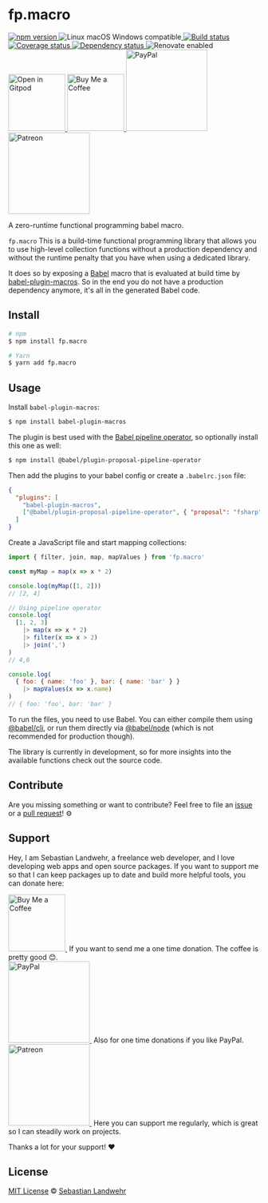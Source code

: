 <!-- TITLE/ -->
# fp.macro
<!-- /TITLE -->

<!-- BADGES/ -->
<p>
    <a href="https://npmjs.org/package/fp.macro">
      <img
        src="https://img.shields.io/npm/v/fp.macro.svg"
        alt="npm version"
      >
    </a><img src="https://img.shields.io/badge/os-linux%20%7C%C2%A0macos%20%7C%C2%A0windows-blue" alt="Linux macOS Windows compatible"><a href="https://github.com/dword-design/fp.macro/actions">
      <img
        src="https://github.com/dword-design/fp.macro/workflows/build/badge.svg"
        alt="Build status"
      >
    </a><a href="https://codecov.io/gh/dword-design/fp.macro">
      <img
        src="https://codecov.io/gh/dword-design/fp.macro/branch/master/graph/badge.svg"
        alt="Coverage status"
      >
    </a><a href="https://david-dm.org/dword-design/fp.macro">
      <img src="https://img.shields.io/david/dword-design/fp.macro" alt="Dependency status">
    </a><img src="https://img.shields.io/badge/renovate-enabled-brightgreen" alt="Renovate enabled"><br/><a href="https://gitpod.io/#https://github.com/dword-design/fp.macro">
      <img
        src="https://gitpod.io/button/open-in-gitpod.svg"
        alt="Open in Gitpod"
        width="114"
      >
    </a><a href="https://www.buymeacoffee.com/dword">
      <img
        src="https://www.buymeacoffee.com/assets/img/guidelines/download-assets-sm-2.svg"
        alt="Buy Me a Coffee"
        width="114"
      >
    </a><a href="https://paypal.me/SebastianLandwehr">
      <img
        src="https://sebastianlandwehr.com/images/paypal.svg"
        alt="PayPal"
        width="163"
      >
    </a><a href="https://www.patreon.com/dworddesign">
      <img
        src="https://sebastianlandwehr.com/images/patreon.svg"
        alt="Patreon"
        width="163"
      >
    </a>
</p>
<!-- /BADGES -->

<!-- DESCRIPTION/ -->
A zero-runtime functional programming babel macro.
<!-- /DESCRIPTION -->

`fp.macro` This is a build-time functional programming library that allows you to use high-level collection functions without a production dependency and without the runtime penalty that you have when using a dedicated library.

It does so by exposing a [Babel](https://babeljs.io/) macro that is evaluated at build time by [babel-plugin-macros](https://github.com/kentcdodds/babel-plugin-macros). So in the end you do not have a production dependency anymore, it's all in the generated Babel code.

<!-- INSTALL/ -->
## Install

```bash
# npm
$ npm install fp.macro

# Yarn
$ yarn add fp.macro
```
<!-- /INSTALL -->

## Usage

Install `babel-plugin-macros`:

```bash
$ npm install babel-plugin-macros
```

The plugin is best used with the [Babel pipeline operator](https://babel.dev/docs/en/babel-plugin-proposal-pipeline-operator), so optionally install this one as well:

```bash
$ npm install @babel/plugin-proposal-pipeline-operator
```

Then add the plugins to your babel config or create a `.babelrc.json` file:

```json
{
  "plugins": [
    "babel-plugin-macros",
    ["@babel/plugin-proposal-pipeline-operator", { "proposal": "fsharp" }]
  ]
}
```

Create a JavaScript file and start mapping collections:

```js
import { filter, join, map, mapValues } from 'fp.macro'

const myMap = map(x => x * 2)

console.log(myMap([1, 2]))
// [2, 4]

// Using pipeline operator
console.log(
  [1, 2, 3]
    |> map(x => x * 2)
    |> filter(x => x > 2)
    |> join(',')
)
// 4,6

console.log(
  { foo: { name: 'foo' }, bar: { name: 'bar' } }
    |> mapValues(x => x.name)
)
// { foo: 'foo', bar: 'bar' }
```

To run the files, you need to use Babel. You can either compile them using [@babel/cli](https://babel.dev/docs/en/babel-cli), or run them directly via [@babel/node](https://babel.dev/docs/en/babel-node) (which is not recommended for production though).

The library is currently in development, so for more insights into the available functions check out the source code.

<!-- LICENSE/ -->
## Contribute

Are you missing something or want to contribute? Feel free to file an [issue](https://github.com/dword-design/fp.macro/issues) or a [pull request](https://github.com/dword-design/fp.macro/pulls)! ⚙️

## Support

Hey, I am Sebastian Landwehr, a freelance web developer, and I love developing web apps and open source packages. If you want to support me so that I can keep packages up to date and build more helpful tools, you can donate here:

<p>
  <a href="https://www.buymeacoffee.com/dword">
    <img
      src="https://www.buymeacoffee.com/assets/img/guidelines/download-assets-sm-2.svg"
      alt="Buy Me a Coffee"
      width="114"
    >
  </a>&nbsp;If you want to send me a one time donation. The coffee is pretty good 😊.<br/>
  <a href="https://paypal.me/SebastianLandwehr">
    <img
      src="https://sebastianlandwehr.com/images/paypal.svg"
      alt="PayPal"
      width="163"
    >
  </a>&nbsp;Also for one time donations if you like PayPal.<br/>
  <a href="https://www.patreon.com/dworddesign">
    <img
      src="https://sebastianlandwehr.com/images/patreon.svg"
      alt="Patreon"
      width="163"
    >
  </a>&nbsp;Here you can support me regularly, which is great so I can steadily work on projects.
</p>

Thanks a lot for your support! ❤️

## License

[MIT License](https://opensource.org/licenses/MIT) © [Sebastian Landwehr](https://sebastianlandwehr.com)
<!-- /LICENSE -->
